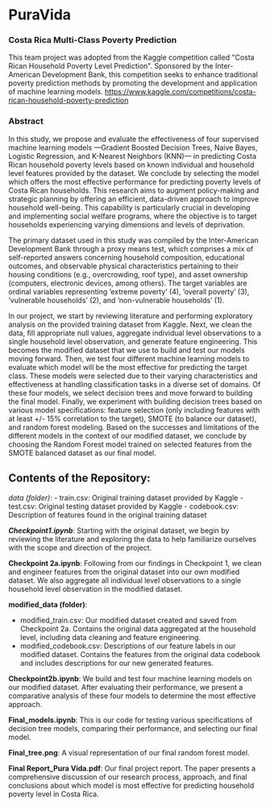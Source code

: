# PuraVida
###   Costa Rica Multi-Class Poverty Prediction

This team project was adopted from the Kaggle competition called "Costa Rican Household Poverty Level Prediction". Sponsored by the Inter-American Development Bank, this competition seeks to enhance traditional poverty prediction methods by promoting the development and application of machine learning models.
https://www.kaggle.com/competitions/costa-rican-household-poverty-prediction

###    Abstract

In this study, we propose and evaluate the effectiveness of four supervised machine learning models —Gradient Boosted Decision Trees, Naive Bayes, Logistic Regression, and K-Nearest Neighbors (KNN)— in predicting Costa Rican household poverty levels based on known individual and household level features provided by the dataset. We conclude by selecting the model which offers the most effective performance for predicting poverty levels of Costa Rican households. This research aims to augment policy-making and strategic planning by offering an efficient, data-driven approach to improve household well-being. This capability is particularly crucial in developing and implementing social welfare programs, where the objective is to target households experiencing varying dimensions and levels of deprivation.  

The primary dataset used in this study was compiled by the Inter-American Development Bank through a proxy means test, which comprises a mix of self-reported answers concerning household composition, educational outcomes, and observable physical characteristics pertaining to their housing conditions (e.g., overcrowding, roof type), and asset ownership (computers, electronic devices, among others). The target variables are ordinal variables representing ’extreme poverty’ (4), ’overall poverty’ (3), ’vulnerable households’ (2), and ’non-vulnerable households’ (1).

In our project, we start by reviewing literature and performing exploratory analysis on the provided training dataset from Kaggle. Next, we clean the data, fill appropriate null values, aggregate individual level observations to a single household level observation, and generate feature engineering. This becomes the modified dataset that we use to build and test our models moving forward. Then, we test four different machine learning models to evaluate which model will be the most effective for predicting the target class.  These models were selected due to their varying characteristics and effectiveness at handling classification tasks in a diverse set of domains. Of these four models, we select decision trees and move forward to building the final model. Finally, we experiment with building decision trees based on various model specifications: feature selection (only including features with at least +/- 15% correlation to the target), SMOTE (to balance our dataset), and random forest modeling. Based on the successes and limitations of the different models in the context of our modified dataset, we conclude by choosing the Random Forest model trained on selected features from the SMOTE balanced dataset as our final model.





##   Contents of the Repository:

*data (folder)*:
    - train.csv: Original training dataset provided by Kaggle
    - test.csv: Original testing dataset provided by Kaggle
    - codebook.csv: Description of features found in the original training dataset 
    
***Checkpoint1.ipynb***: Starting with the original dataset, we begin by reviewing the literature and exploring the data to help familiarize ourselves with the scope and direction of the project.

**Checkpoint 2a.ipynb**: Following from our findings in Checkpoint 1, we clean and engineer features from the original dataset into our own modified dataset. We also aggregate all individual level observations to a single household level observation in the modified dataset. 

**modified_data (folder)**:
* modified_train.csv: Our modified dataset created and saved from Checkpoint 2a. Contains the original data aggregated at the household level, including data cleaning and feature engineering.
* modified_codebook.csv: Descriptions of our feature labels in our modified dataset. Contains the features from the original data             codebook and includes descriptions for our new generated features.
    
**Checkpoint2b.ipynb**: We build and test four machine learning models on our modified dataset. After evaluating their performance, we present a comparative analysis of these four models to determine the most effective approach. 

**Final_models.ipynb**: This is our code for testing various specifications of decision tree models, comparing their performance, and selecting our final model. 

**Final_tree.png**: A visual representation of our final random forest model. 

**Final Report_Pura Vida.pdf**: Our final project report. The paper presents a comprehensive discussion of our research process, approach, and final conclusions about which model is most effective for predicting household poverty level in Costa Rica.

